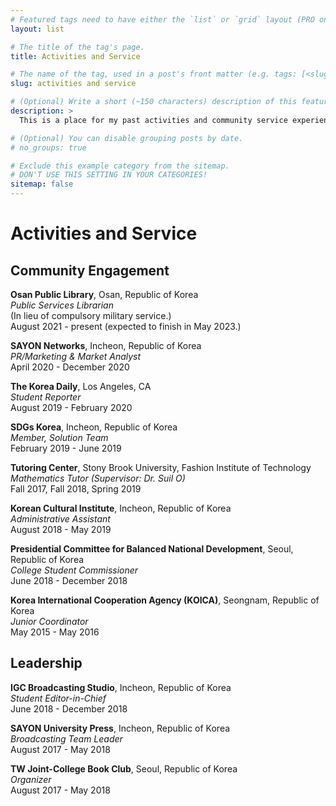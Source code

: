 ```yaml
---
# Featured tags need to have either the `list` or `grid` layout (PRO only).
layout: list

# The title of the tag's page.
title: Activities and Service

# The name of the tag, used in a post's front matter (e.g. tags: [<slug>]).
slug: activities and service

# (Optional) Write a short (~150 characters) description of this featured tag.
description: >
  This is a place for my past activities and community service experiences.

# (Optional) You can disable grouping posts by date.
# no_groups: true

# Exclude this example category from the sitemap.
# DON'T USE THIS SETTING IN YOUR CATEGORIES!
sitemap: false
---
```


# Activities and Service

## Community Engagement
**Osan Public Library**, Osan, Republic of Korea<br/>
*Public Services Librarian*<br/>
(In lieu of compulsory military service.)<br/>
August 2021 - present (expected to finish in May 2023.)

**SAYON Networks**, Incheon, Republic of Korea<br/>
*PR/Marketing & Market Analyst*<br/>
April 2020 - December 2020

**The Korea Daily**, Los Angeles, CA<br/>
*Student Reporter*<br/>
August 2019 - February 2020

**SDGs Korea**, Incheon, Republic of Korea<br/>
*Member, Solution Team*<br/>
February 2019 - June 2019

**Tutoring Center**, Stony Brook University, Fashion Institute of Technology<br/>
*Mathematics Tutor (Supervisor: Dr. Suil O)*<br/>
Fall 2017, Fall 2018, Spring 2019

**Korean Cultural Institute**, Incheon, Republic of Korea<br/>
*Administrative Assistant*<br/>
August 2018 - May 2019

**Presidential Committee for Balanced National Development**, Seoul, Republic of Korea<br/>
*College Student Commissioner*<br/>
June 2018 - December 2018

**Korea International Cooperation Agency (KOICA)**,
Seongnam, Republic of Korea<br/>
*Junior Coordinator*<br/>
May 2015 - May 2016

## Leadership
**IGC Broadcasting Studio**, Incheon, Republic of Korea<br/>
*Student Editor-in-Chief*<br/>
June 2018 - December 2018

**SAYON University Press**, Incheon, Republic of Korea<br/>
*Broadcasting Team Leader*<br/>
August 2017 - May 2018

**TW Joint-College Book Club**, Seoul, Republic of Korea<br/>
*Organizer*<br/>
August 2017 - May 2018
